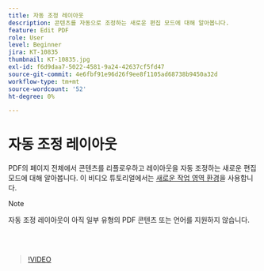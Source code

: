 ```yaml
---
title: 자동 조정 레이아웃
description: 콘텐츠를 자동으로 조정하는 새로운 편집 모드에 대해 알아봅니다.
feature: Edit PDF
role: User
level: Beginner
jira: KT-10835
thumbnail: KT-10835.jpg
exl-id: f6d9daa7-5022-4581-9a24-42637cf5fd47
source-git-commit: 4e6fbf91e96d26f9ee8f1105ad68738b9450a32d
workflow-type: tm+mt
source-wordcount: '52'
ht-degree: 0%

---
```


# 자동 조정 레이아웃

PDF의 페이지 전체에서 콘텐츠를 리플로우하고 레이아웃을 자동 조정하는 새로운 편집 모드에 대해 알아봅니다. 이 비디오 튜토리얼에서는 [새로운 작업 영역 환경](new-workspace.md)을 사용합니다.

>[!NOTE]
>
>자동 조정 레이아웃이 아직 일부 유형의 PDF 콘텐츠 또는 언어를 지원하지 않습니다.

<br> 

>[!VIDEO](https://video.tv.adobe.com/v/346975?quality=12&learn=on&hidetitle=true)
